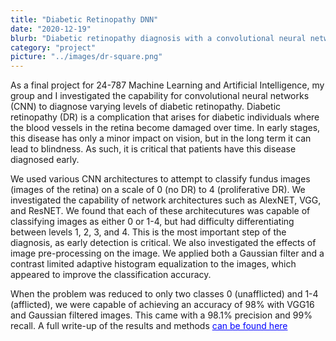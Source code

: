 ```yaml
---
title: "Diabetic Retinopathy DNN"
date: "2020-12-19"
blurb: "Diabetic retinopathy diagnosis with a convolutional neural network (CNN)"
category: "project"
picture: "../images/dr-square.png"
---
```


As a final project for 24-787 Machine Learning and Artificial Intelligence, my group and I investigated the capability for convolutional neural networks (CNN) to diagnose varying levels of diabetic retinopathy. Diabetic retinopathy (DR) is a complication that arises for diabetic individuals where the blood vessels in the retina become damaged over time. In early stages, this disease has only a minor impact on vision, but in the long term it can lead to blindness. As such, it is critical that patients have this disease diagnosed early.

We used various CNN architectures to attempt to classify fundus images (images of the retina) on a scale of 0 (no DR) to 4 (proliferative DR). We investigated the capability of network architectures such as AlexNET, VGG, and ResNET. We found that each of these architecutures was capable of classifying images as either 0 or 1-4, but had difficulty differentiating between levels 1, 2, 3, and 4. This is the most important step of the diagnosis, as early detection is critical. We also investigated the effects of image pre-processing on the image. We applied both a Gaussian filter and a contrast limited adaptive histogram equalization to the images, which appeared to improve the classification accuracy.

When the problem was reduced to only two classes 0 (unafflicted) and 1-4 (afflicted), we were capable of achieving an accuracy of 98% with VGG16 and Gaussian filtered images. This came with a 98.1% precision and 99% recall. A full write-up of the results and methods <a href="/diabetic-retinopathy-report.pdf" style="color:blue;">can be found here</a>